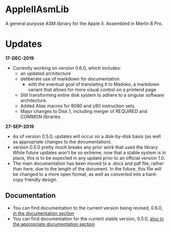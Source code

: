 # AppleIIAsmLib

A general purpose ASM libriary for the Apple II. Assembled in Merlin 8 Pro.

# Updates

__17-DEC-2019__

- Currently working on version 0.6.0, which includes:
  - an updated architecture
  - deliberate use of markdown for documentation
    - with the eventual goal of translating it to Madoko, a markdown variant that allows for more visual control on a printend page
  - Still transforming entire disk system to adhere to a singular software architecture. 
  - Added Alias macros for 8080 and z80 instruction sets.
  - Major changes to Disk 1, including merger of REQUIRED and COMMON libraries

__27-SEP-2019__

- As of version 0.5.0, updates will occur on a disk-by-disk basis (as well as appropriate changes to the documentation). 
- version 0.5.0 pretty much breaks any prior work that used the library. While future updates won't be so extreme, now that a stable system is in place, this is to be expected in any update prior to an official version 1.0.
- The main documentation has been moved to a .docx and pdf file, rather than here, due to the length of the document. In the future, this file will be changed to a more open format, as well as converted into a hard-copy friendly design.

## Documentation

- You can find documentation to the current version being revised, 0.6.0, [in the documentation section](./documentation/0.6.0/) 
- You can find documentation for the current stable version, 0.5.0, [also in the appropriate documentation section](./documentation/0.5.0/) 

